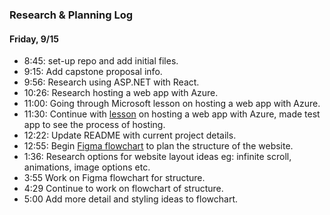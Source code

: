 ### Research & Planning Log
#### Friday, 9/15
* 8:45: set-up repo and add initial files. 
* 9:15: Add capstone proposal info.
* 9:56: Research using ASP.NET with React. 
* 10:26: Research hosting a web app with Azure.
* 11:00: Going through Microsoft lesson on hosting a web app with Azure.
* 11:30: Continue with [lesson](https://learn.microsoft.com/en-us/training/modules/host-a-web-app-with-azure-app-service/) on hosting a web app with Azure, made test app to see the process of hosting.
* 12:22: Update README with current project details. 
* 12:55: Begin [Figma flowchart](https://www.figma.com/file/2uYqxlERZid1cyefwdClZ0/Website-Flowchart-%7C--VerdeEphemera?type=whiteboard&node-id=0%3A1&t=jq1YIveZCLogeXXr-1) to plan the structure of the website.
* 1:36: Research options for website layout ideas eg: infinite scroll, animations, image options etc. 
* 3:55 Work on Figma flowchart for structure. 
* 4:29 Continue to work on flowchart of structure.
* 5:00 Add more detail and styling ideas to flowchart.